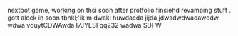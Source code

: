 nextbot game, working on thsi soon after protfolio finsiehd revamping stuff
.
gott alock in soon tbhkl;'ik
m
dwakl
huwdacda
jijda
jdwadwdwadawedw
wdwa
vduytCDWAwda
I7JYESFqq232
wadwa
SDFW
